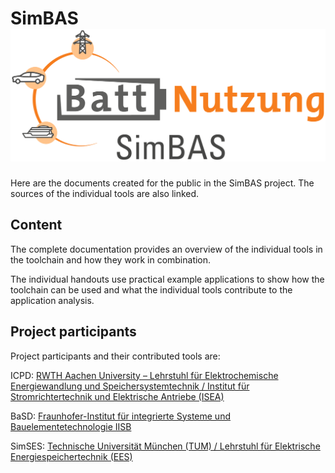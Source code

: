 # SimBAS ![plot](SimBAS.png)

Here are the documents created for the public in the SimBAS project. The sources of the individual tools are also linked.

## Content

The complete documentation provides an overview of the individual tools in the toolchain and how they work in combination. 

The individual handouts use practical example applications to show how the toolchain can be used and what the individual tools contribute to the application analysis.

## Project participants

Project participants and their contributed tools are:

ICPD: [RWTH Aachen University – Lehrstuhl für Elektrochemische Energiewandlung und Speichersystemtechnik / Institut für Stromrichtertechnik und Elektrische Antriebe (ISEA)](https://git.rwth-aachen.de/isea/isea-cell-and-pack-database)

BaSD: [Fraunhofer-Institut für integrierte Systeme und Bauelementetechnologie IISB](https://github.com/foxBMS/BaSD)

SimSES: [Technische Universität München (TUM) / Lehrstuhl für Elektrische Energiespeichertechnik (EES)](https://gitlab.lrz.de/open-ees-ses/simses)

